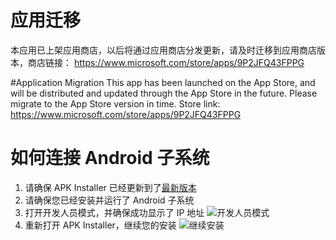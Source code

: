 # 应用迁移
本应用已上架应用商店，以后将通过应用商店分发更新，请及时迁移到应用商店版本，商店链接：
https://www.microsoft.com/store/apps/9P2JFQ43FPPG

#Application Migration
This app has been launched on the App Store, and will be distributed and updated through the App Store in the future. Please migrate to the App Store version in time. Store link:
 https://www.microsoft.com/store/apps/9P2JFQ43FPPG

# 如何连接 Android 子系统
1. 请确保 APK Installer 已经更新到了[最新版本](https://www.microsoft.com/store/apps/9P2JFQ43FPPG "APK Installer")
2. 请确保您已经安装并运行了 Android 子系统
3. 打开开发人员模式，并确保成功显示了 IP 地址 ![开发人员模式](https://raw.githubusercontent.com/Paving-Base/APK-Installer/screenshots/Helpers/How%20To%20Connect%20WSA/Snipaste_2021-10-22_14-57-56.png)
4. 重新打开 APK Installer，继续您的安装 ![继续安装](https://raw.githubusercontent.com/Paving-Base/APK-Installer/screenshots/Helpers/How%20To%20Connect%20WSA/Snipaste_2021-10-22_15-10-06.png)
